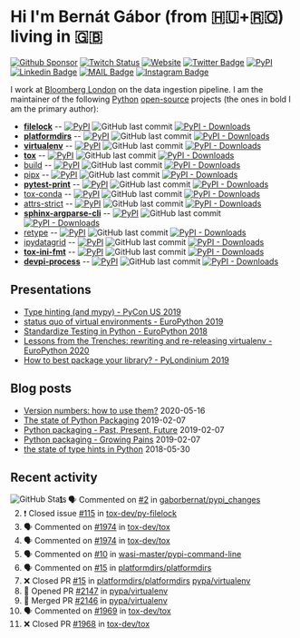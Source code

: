 # Hi I'm Bernát Gábor (from 🇭🇺+🇷🇴) living in 🇬🇧

[![Github Sponsor](https://img.shields.io/static/v1?label=Sponsor&message=%E2%9D%A4&logo=GitHub&link=https://github.com/sponsors/gaborbernat&style=flat-square)](https://github.com/sponsors/gaborbernat)
[![Twitch Status](https://img.shields.io/twitch/status/gaborbernat?style=flat-square)](https://www.twitch.tv/gaborbernat)
[![Website](https://img.shields.io/badge/-my%20blog@bernat.tech-191b1f?style=flat-square&labelColor=191b1f&logo=ghost&logoColor=white&link=https://www.bernat.tech/)](https://www.bernat.tech/)
[![Twitter Badge](https://img.shields.io/badge/-@gjbernat-1ca0f1?style=flat-square&labelColor=1ca0f1&logo=twitter&logoColor=white&link=https://twitter.com/gjbernat)](https://twitter.com/gjbernat)
[![PyPI](https://img.shields.io/badge/-gaborbernat-0073b7?style=flat-square&logo=Python&logoColor=white&link=https://pypi.org/user/gaborbernat/)](https://pypi.org/user/gaborbernat/)
[![Linkedin Badge](https://img.shields.io/badge/-gaborbernat-blue?style=flat-square&logo=Linkedin&logoColor=white&link=https://www.linkedin.com/in/gaborbernat/)](https://www.linkedin.com/in/gaborbernat/)
[![MAIL Badge](https://img.shields.io/badge/-gaborjbernat@gmail.com-c14438?style=flat-square&logo=Gmail&logoColor=white&link=mailto:gaborjbernat@gmail.com)](mailto:gaborjbernat@gmail.com)
[![Instagram Badge](https://img.shields.io/badge/-@gabor__bernat-845EC2?style=flat-square&labelColor=white&logo=Instagram&link=https://instagram.com/gabor_bernat/)](https://instagram.com/gabor_bernat)

I work at [Bloomberg London](https://www.techatbloomberg.com/) on the data ingestion pipeline. I am the maintainer of
the following [Python](https://www.python.org/) [open-source](https://en.wikipedia.org/wiki/Open_source) projects (the
ones in bold I am the primary author):

- [**filelock**](https://github.com/tox-dev/py-filelock) --
  [![PyPI](https://img.shields.io/pypi/v/filelock?style=flat-square)](https://pypi.org/project/filelock)
  ![GitHub last commit](https://img.shields.io/github/last-commit/tox-dev/py-filelock?logo=python&style=flat-square)
  [![PyPI - Downloads](https://img.shields.io/pypi/dm/filelock?style=flat-square)](https://pypistats.org/packages/filelock)
- [**platformdirs**](https://github.com/platformdirs/platformdirs) --
  [![PyPI](https://img.shields.io/pypi/v/platformdirs?style=flat-square)](https://pypi.org/project/platformdirs)
  ![GitHub last commit](https://img.shields.io/github/last-commit/platformdirs/platformdirs?logo=python&style=flat-square)
  [![PyPI - Downloads](https://img.shields.io/pypi/dm/platformdirs?style=flat-square)](https://pypistats.org/packages/platformdirs)
- [**virtualenv**](https://github.com/pypa/virtualenv) --
  [![PyPI](https://img.shields.io/pypi/v/virtualenv?style=flat-square)](https://pypi.org/project/virtualenv)
  ![GitHub last commit](https://img.shields.io/github/last-commit/pypa/virtualenv?logo=python&style=flat-square)
  [![PyPI - Downloads](https://img.shields.io/pypi/dm/virtualenv?style=flat-square)](https://pypistats.org/packages/virtualenv)
- [**tox**](https://github.com/tox-dev/tox) --
  [![PyPI](https://img.shields.io/pypi/v/tox?style=flat-square)](https://pypi.org/project/tox)
  ![GitHub last commit](https://img.shields.io/github/last-commit/tox-dev/tox?logo=python&style=flat-square)
  [![PyPI - Downloads](https://img.shields.io/pypi/dm/tox?style=flat-square)](https://pypistats.org/packages/tox)
- [build](https://github.com/pypa/build) --
  [![PyPI](https://img.shields.io/pypi/v/build?style=flat-square)](https://pypi.org/project/build)
  ![GitHub last commit](https://img.shields.io/github/last-commit/pypa/build?logo=python&style=flat-square)
  [![PyPI - Downloads](https://img.shields.io/pypi/dm/build?style=flat-square)](https://pypistats.org/packages/build)
- [pipx](https://github.com/pipxproject/pipx) --
  [![PyPI](https://img.shields.io/pypi/v/pipx?style=flat-square)](https://pypi.org/project/pipx)
  ![GitHub last commit](https://img.shields.io/github/last-commit/pipxproject/pipx?logo=python&style=flat-square)
  [![PyPI - Downloads](https://img.shields.io/pypi/dm/pipx?style=flat-square)](https://pypistats.org/packages/pipx)
- [**pytest-print**](https://github.com/pytest-dev/pytest-print) --
  [![PyPI](https://img.shields.io/pypi/v/pytest-print?style=flat-square)](https://pypi.org/project/pytest-print)
  ![GitHub last commit](https://img.shields.io/github/last-commit/pytest-dev/pytest-print?logo=python&style=flat-square)
  [![PyPI - Downloads](https://img.shields.io/pypi/dm/pytest-print?style=flat-square)](https://pypistats.org/packages/pytest-print)
- [tox-conda](https://github.com/tox-dev/tox-conda) --
  [![PyPI](https://img.shields.io/pypi/v/tox-conda?style=flat-square)](https://pypi.org/project/tox-conda)
  ![GitHub last commit](https://img.shields.io/github/last-commit/tox-dev/tox-conda?logo=python&style=flat-square)
  [![PyPI - Downloads](https://img.shields.io/pypi/dm/tox-conda?style=flat-square)](https://pypistats.org/packages/tox-conda)
- [attrs-strict](https://github.com/bloomberg/attrs-strict) --
  [![PyPI](https://img.shields.io/pypi/v/attrs-strict?style=flat-square)](https://pypi.org/project/attrs-strict)
  ![GitHub last commit](https://img.shields.io/github/last-commit/bloomberg/attrs-strict?logo=python&style=flat-square)
  [![PyPI - Downloads](https://img.shields.io/pypi/dm/attrs-strict?style=flat-square)](https://pypistats.org/packages/attrs-strict)
- [**sphinx-argparse-cli**](https://github.com/gaborbernat/sphinx-argparse-cli) --
  [![PyPI](https://img.shields.io/pypi/v/sphinx-argparse-cli?style=flat-square)](https://pypi.org/project/sphinx-argparse-cli)
  ![GitHub last commit](https://img.shields.io/github/last-commit/gaborbernat/sphinx-argparse-cli?logo=python&style=flat-square)
  [![PyPI - Downloads](https://img.shields.io/pypi/dm/sphinx-argparse-cli?style=flat-square)](https://pypistats.org/packages/sphinx-argparse-cli)
- [retype](https://github.com/ambv/retype) --
  [![PyPI](https://img.shields.io/pypi/v/retype?style=flat-square)](https://pypi.org/project/retype)
  ![GitHub last commit](https://img.shields.io/github/last-commit/ambv/retype?logo=python&style=flat-square)
  [![PyPI - Downloads](https://img.shields.io/pypi/dm/retype?style=flat-square)](https://pypistats.org/packages/retype)
- [ipydatagrid](https://github.com/bloomberg/ipydatagrid) --
  [![PyPI](https://img.shields.io/pypi/v/ipydatagrid?style=flat-square)](https://pypi.org/project/ipydatagrid)
  ![GitHub last commit](https://img.shields.io/github/last-commit/bloomberg/ipydatagrid?logo=python&style=flat-square)
  [![PyPI - Downloads](https://img.shields.io/pypi/dm/ipydatagrid?style=flat-square)](https://pypistats.org/packages/ipydatagrid)
- [**tox-ini-fmt**](https://github.com/tox-dev/tox-ini-fmt) --
  [![PyPI](https://img.shields.io/pypi/v/tox-ini-fmt?style=flat-square)](https://pypi.org/project/tox-ini-fmt)
  ![GitHub last commit](https://img.shields.io/github/last-commit/tox-dev/tox-ini-fmt?logo=python&style=flat-square)
  [![PyPI - Downloads](https://img.shields.io/pypi/dm/tox-ini-fmt?style=flat-square)](https://pypistats.org/packages/tox-ini-fmt)
- [**devpi-process**](https://github.com/gaborbernat/devpi-process) --
  [![PyPI](https://img.shields.io/pypi/v/devpi-process?style=flat-square)](https://pypi.org/project/devpi-process)
  ![GitHub last commit](https://img.shields.io/github/last-commit/gaborbernat/devpi-process?logo=python&style=flat-square)
  [![PyPI - Downloads](https://img.shields.io/pypi/dm/devpi-process?style=flat-square)](https://pypistats.org/packages/devpi-process)


## Presentations

- [Type hinting (and mypy) - PyCon US 2019](https://www.youtube.com/watch?v=hTrjTAPnA_k)
- [status quo of virtual environments - EuroPython 2019](https://www.youtube.com/watch?v=o1Vue9CWRxU)
- [Standardize Testing in Python - EuroPython 2018](https://www.youtube.com/watch?v=SFqna5ilqig)
- [Lessons from the Trenches: rewriting and re-releasing virtualenv - EuroPython 2020](https://www.youtube.com/watch?v=l9A0a8qZgOs)
- [How to best package your library? - PyLondinium 2019](https://youtu.be/OSnRl8yF9a4)

## Blog posts

- [Version numbers: how to use them?](https://www.bernat.tech/posts/version-numbers/) 2020-05-16
- [The state of Python Packaging](https://www.bernat.tech/posts/pep-517-and-python-packaging/) 2019-02-07
- [Python packaging - Past, Present, Future](https://www.bernat.tech/posts/pep-517-518/) 2019-02-07
- [Python packaging - Growing Pains](https://www.bernat.tech/posts/growing-pain/) 2019-02-07
- [the state of type hints in Python](https://www.bernat.tech/posts/the-state-of-type-hints-in-python/) 2018-05-30

## Recent activity

<img align="left" alt="GitHub Stats" src="https://github-readme-stats.vercel.app/api?username=gaborbernat&show_icons=true&hide_border=true" />

<!--START_SECTION:activity-->

1. 🗣 Commented on [#2](https://github.com/gaborbernat/pypi_changes/issues/2) in [gaborbernat/pypi_changes](https://github.com/gaborbernat/pypi_changes)
2. ❗️ Closed issue [#115](https://github.com/tox-dev/py-filelock/issues/115) in [tox-dev/py-filelock](https://github.com/tox-dev/py-filelock)
3. 🗣 Commented on [#1974](https://github.com/tox-dev/tox/issues/1974) in [tox-dev/tox](https://github.com/tox-dev/tox)
4. 🗣 Commented on [#1974](https://github.com/tox-dev/tox/issues/1974) in [tox-dev/tox](https://github.com/tox-dev/tox)
5. 🗣 Commented on [#10](https://github.com/wasi-master/pypi-command-line/issues/10) in [wasi-master/pypi-command-line](https://github.com/wasi-master/pypi-command-line)
4. 🗣 Commented on [#15](https://github.com/platformdirs/platformdirs/issues/15) in
   [platformdirs/platformdirs](https://github.com/platformdirs/platformdirs)
5. ❌ Closed PR [#15](https://github.com/platformdirs/platformdirs/pull/15) in
   [platformdirs/platformdirs](https://github.com/platformdirs/platformdirs)
   [pypa/virtualenv](https://github.com/pypa/virtualenv)
6. 💪 Opened PR [#2147](https://github.com/pypa/virtualenv/pull/2147) in
   [pypa/virtualenv](https://github.com/pypa/virtualenv)
7. 🎉 Merged PR [#2146](https://github.com/pypa/virtualenv/pull/2146) in
   [pypa/virtualenv](https://github.com/pypa/virtualenv)
8. 🗣 Commented on [#1969](https://github.com/tox-dev/tox/issues/1969) in [tox-dev/tox](https://github.com/tox-dev/tox)
9. ❌ Closed PR [#1968](https://github.com/tox-dev/tox/pull/1968) in [tox-dev/tox](https://github.com/tox-dev/tox)
   <!--END_SECTION:activity-->
